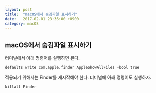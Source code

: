 ```yaml
---
layout: post
title:  "macOS에서 숨김파일 표시하기"
date:   2017-02-01 23:36:00 +0900
category: macOS
---
```


## macOS에서 숨김파일 표시하기

터미널에서 아래 명령어를 실행하면 된다.  

```Terminal
defaults write com.apple.finder AppleShowAllFiles -bool true
```

적용되기 위해서는 Finder를 재시작해야 한다. 터미널에 아래 명령어도 실행하자.  

```Terminal 
killall Finder
```